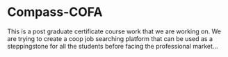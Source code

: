 # Compass-COFA
This is a post graduate certificate course work that we are working on. We are trying to create a coop job searching platform that can be used as a steppingstone for all the students before facing the professional market...
